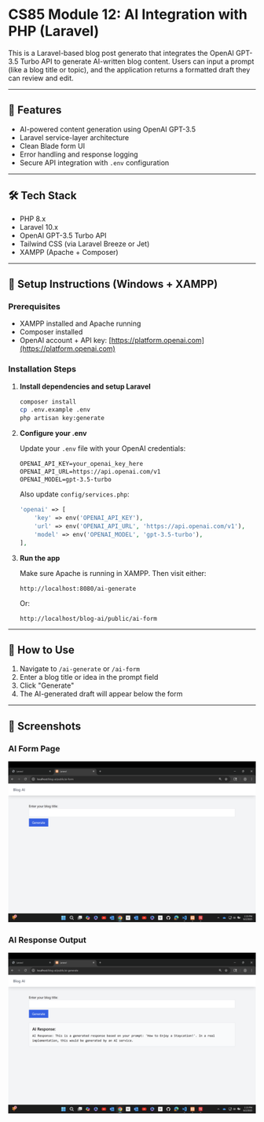 # CS85 Module 12: AI Integration with PHP (Laravel)

This is a Laravel-based blog post generato that integrates the OpenAI GPT-3.5 Turbo API to generate AI-written blog content. Users can input a prompt (like a blog title or topic), and the application returns a formatted draft they can review and edit.

---

## 📌 Features

- AI-powered content generation using OpenAI GPT-3.5
- Laravel service-layer architecture
- Clean Blade form UI
- Error handling and response logging
- Secure API integration with `.env` configuration

---

## 🛠️ Tech Stack

- PHP 8.x
- Laravel 10.x
- OpenAI GPT-3.5 Turbo API
- Tailwind CSS (via Laravel Breeze or Jet)
- XAMPP (Apache + Composer)

---

## 🚀 Setup Instructions (Windows + XAMPP)

### Prerequisites

- XAMPP installed and Apache running
- Composer installed
- OpenAI account + API key: [https://platform.openai.com](https://platform.openai.com)

### Installation Steps

1. **Install dependencies and setup Laravel**
   ```bash
   composer install
   cp .env.example .env
   php artisan key:generate
   ```

2. **Configure your .env**
   
   Update your `.env` file with your OpenAI credentials:
   ```env
   OPENAI_API_KEY=your_openai_key_here
   OPENAI_API_URL=https://api.openai.com/v1
   OPENAI_MODEL=gpt-3.5-turbo
   ```
   
   Also update `config/services.php`:
   ```php
   'openai' => [
       'key' => env('OPENAI_API_KEY'),
       'url' => env('OPENAI_API_URL', 'https://api.openai.com/v1'),
       'model' => env('OPENAI_MODEL', 'gpt-3.5-turbo'),
   ],
   ```

3. **Run the app**
   
   Make sure Apache is running in XAMPP.
   Then visit either:
   ```
   http://localhost:8080/ai-generate
   ```
   Or:
   ```
   http://localhost/blog-ai/public/ai-form
   ```
---

## 🧪 How to Use

1. Navigate to `/ai-generate` or `/ai-form`
2. Enter a blog title or idea in the prompt field
3. Click "Generate"
4. The AI-generated draft will appear below the form

---

## 📸 Screenshots

### AI Form Page
![AI Form Screenshot](screenshot1.png)

### AI Response Output
![AI Output Screenshot](screenshot2.png)
